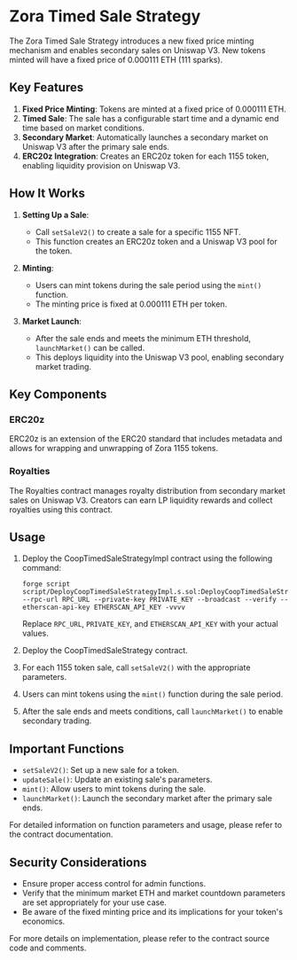 # Zora Timed Sale Strategy

The Zora Timed Sale Strategy introduces a new fixed price minting mechanism and enables secondary sales on Uniswap V3. New tokens minted will have a fixed price of 0.000111 ETH (111 sparks).

## Key Features

1. **Fixed Price Minting**: Tokens are minted at a fixed price of 0.000111 ETH.
2. **Timed Sale**: The sale has a configurable start time and a dynamic end time based on market conditions.
3. **Secondary Market**: Automatically launches a secondary market on Uniswap V3 after the primary sale ends.
4. **ERC20z Integration**: Creates an ERC20z token for each 1155 token, enabling liquidity provision on Uniswap V3.

## How It Works

1. **Setting Up a Sale**:

   - Call `setSaleV2()` to create a sale for a specific 1155 NFT.
   - This function creates an ERC20z token and a Uniswap V3 pool for the token.

2. **Minting**:

   - Users can mint tokens during the sale period using the `mint()` function.
   - The minting price is fixed at 0.000111 ETH per token.

3. **Market Launch**:
   - After the sale ends and meets the minimum ETH threshold, `launchMarket()` can be called.
   - This deploys liquidity into the Uniswap V3 pool, enabling secondary market trading.

## Key Components

### ERC20z

ERC20z is an extension of the ERC20 standard that includes metadata and allows for wrapping and unwrapping of Zora 1155 tokens.

### Royalties

The Royalties contract manages royalty distribution from secondary market sales on Uniswap V3. Creators can earn LP liquidity rewards and collect royalties using this contract.

## Usage

1. Deploy the CoopTimedSaleStrategyImpl contract using the following command:

   ```
   forge script script/DeployCoopTimedSaleStrategyImpl.s.sol:DeployCoopTimedSaleStrategyImpl --rpc-url RPC_URL --private-key PRIVATE_KEY --broadcast --verify --etherscan-api-key ETHERSCAN_API_KEY -vvvv
   ```

   Replace `RPC_URL`, `PRIVATE_KEY`, and `ETHERSCAN_API_KEY` with your actual values.

2. Deploy the CoopTimedSaleStrategy contract.
3. For each 1155 token sale, call `setSaleV2()` with the appropriate parameters.
4. Users can mint tokens using the `mint()` function during the sale period.
5. After the sale ends and meets conditions, call `launchMarket()` to enable secondary trading.

## Important Functions

- `setSaleV2()`: Set up a new sale for a token.
- `updateSale()`: Update an existing sale's parameters.
- `mint()`: Allow users to mint tokens during the sale.
- `launchMarket()`: Launch the secondary market after the primary sale ends.

For detailed information on function parameters and usage, please refer to the contract documentation.

## Security Considerations

- Ensure proper access control for admin functions.
- Verify that the minimum market ETH and market countdown parameters are set appropriately for your use case.
- Be aware of the fixed minting price and its implications for your token's economics.

For more details on implementation, please refer to the contract source code and comments.
